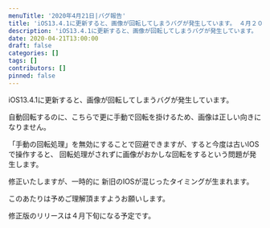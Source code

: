 ```yaml
---
menuTitle: '2020年4月21日|バグ報告'
title: 'iOS13.4.1に更新すると、画像が回転してしまうバグが発生しています。 ４月２０日現在'
description: 'iOS13.4.1に更新すると、画像が回転してしまうバグが発生しています。 ４月２０日現在'
date: 2020-04-21T13:00:00
draft: false
categories: []
tags: []
contributors: []
pinned: false
---
```


iOS13.4.1に更新すると、画像が回転してしまうバグが発生しています。

自動回転するのに、こちらで更に手動で回転を掛けるため、画像は正しい向きになりません。

「手動の回転処理」を無効にすることで回避できますが、すると今度は古いIOSで操作すると、 回転処理がされずに画像がおかしな回転をするという問題が発生します。

修正いたしますが、一時的に 新旧のIOSが混じったタイミングが生まれます。

このあたりは予めご理解頂ますようお願いします。

修正版のリリースは４月下旬になる予定です。
